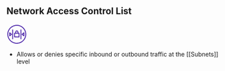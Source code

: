 ## Network Access Control List
<svg width="48px" height="48px" viewBox="0 0 48 48" version="1.1" xmlns="http://www.w3.org/2000/svg" xmlns:xlink="http://www.w3.org/1999/xlink"><g id="Icon-Resource/Networking-and-Content-Delivery/Res_AWS-Amazon-VPC_Network-Access-Control-List_48" stroke="none" stroke-width="1" fill="none" fill-rule="evenodd"><path d="M32.625,35.376 L34.625,35.376 L34.625,12.625 L32.625,12.625 L32.625,35.376 Z M13.375,35.376 L15.375,35.376 L15.375,12.625 L13.375,12.625 L13.375,35.376 Z M39.625,25.486 L37.843,24.001 L39.625,22.515 L39.625,25.486 Z M41.049,19.475 C40.701,19.311 40.284,19.363 39.984,19.611 L35.64,23.232 C35.412,23.423 35.28,23.704 35.28,24.001 C35.28,24.298 35.412,24.579 35.64,24.77 L39.985,28.39 C40.168,28.542 40.396,28.621 40.625,28.621 C40.77,28.621 40.914,28.59 41.049,28.526 C41.4,28.362 41.625,28.009 41.625,27.621 L41.625,20.38 C41.625,19.992 41.4,19.639 41.049,19.475 L41.049,19.475 Z M8.375,25.486 L8.375,22.515 L10.157,24.001 L8.375,25.486 Z M8.016,19.611 C7.717,19.364 7.302,19.31 6.951,19.475 C6.6,19.639 6.375,19.992 6.375,20.38 L6.375,27.621 C6.375,28.009 6.6,28.362 6.951,28.526 C7.086,28.59 7.231,28.621 7.375,28.621 C7.605,28.621 7.832,28.542 8.015,28.39 L12.36,24.77 C12.588,24.579 12.72,24.298 12.72,24.001 C12.72,23.704 12.588,23.423 12.36,23.232 L8.016,19.611 Z M24,44.001 C12.972,44.001 4,35.029 4,24.001 C4,12.973 12.972,4 24,4 C35.028,4 44,12.973 44,24.001 C44,35.029 35.028,44.001 24,44.001 L24,44.001 Z M24,2 C11.869,2 2,11.869 2,24.001 C2,36.132 11.869,46.001 24,46.001 C36.131,46.001 46,36.132 46,24.001 C46,11.869 36.131,2 24,2 L24,2 Z M28.246,29.126 L19.75,29.121 L19.752,22.376 L28.25,22.38 L28.246,29.126 Z M22.379,19.051 C22.381,18.499 22.566,17.987 22.902,17.608 C23.206,17.268 23.598,17.079 24.007,17.079 L24.012,17.079 C24.901,17.082 25.622,17.977 25.6190093,19.076 L25.618,20.379 L22.373,20.377 L22.379,19.051 Z M29.25,20.38 L27.618,20.379 L27.619,19.079 C27.626,16.88 26.01,15.086 24.018,15.079 L24.007,15.079 C23.018,15.079 22.095,15.506 21.406,16.281 C20.747,17.024 20.382,18.006 20.379,19.043 L20.373,20.377 L18.752,20.376 C18.487,20.376 18.232,20.481 18.045,20.669 C17.857,20.856 17.752,21.11 17.752,21.376 L17.75,30.121 C17.75,30.673 18.197,31.121 18.75,31.121 L29.246,31.126 C29.511,31.126 29.766,31.021 29.953,30.833 C30.141,30.646 30.246,30.392 30.246,30.126 L30.25,21.38 C30.25,21.115 30.145,20.86 29.957,20.673 C29.77,20.485 29.516,20.38 29.25,20.38 L29.25,20.38 Z" id="AWS-Amazon-VPC_Network-access-control-list_Resource-Icon_light-bg" fill="#4D27AA"></path></g></svg>
- Allows or denies specific inbound or outbound traffic at the [[Subnets]] level

